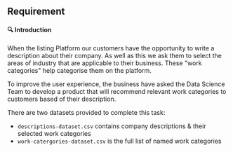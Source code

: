 ## Requirement

#### 🔍 Introduction

When the listing Platform our customers have the opportunity to write a description about their company. As well as this we ask them to select the areas of industry that are applicable to their business. These "work categories" help categorise them on the platform.

To improve the user experience, the business have asked the Data Science Team to develop a product that will recommend relevant work categories to customers based of their description.

There are two datasets provided to complete this task:

* `descriptions-dataset.csv` contains company descriptions & their selected work categories 
* `work-catergories-dataset.csv` is the full list of named work categories


